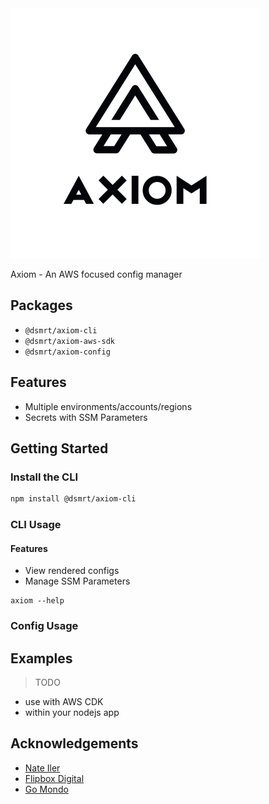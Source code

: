 <picture>
  <source media="(prefers-color-scheme: dark)" srcset="./images/axiom-dark-mode.svg">
  <source media="(prefers-color-scheme: light)" srcset="./images/axiom-light-mode.svg">
  <img alt="Axiom logo" src="./images/axiom-light-mode.svg">
</picture>

Axiom - An AWS focused config manager

## Packages

- `@dsmrt/axiom-cli`
- `@dsmrt/axiom-aws-sdk`
- `@dsmrt/axiom-config`

## Features
- Multiple environments/accounts/regions
- Secrets with SSM Parameters

## Getting Started

### Install the CLI

```bash
npm install @dsmrt/axiom-cli
```

### CLI Usage

#### Features
- View rendered configs
- Manage SSM Parameters

```
axiom --help
```

### Config Usage

## Examples

> TODO

- use with AWS CDK
- within your nodejs app

## Acknowledgements

- [Nate Iler](https://github.com/nateiler)
- [Flipbox Digital](https://www.flipboxdigital.com)
- [Go Mondo](https://www.flipboxdigital.com)
